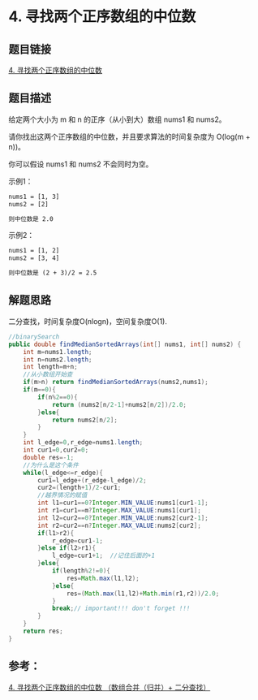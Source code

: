 # 4. 寻找两个正序数组的中位数

## 题目链接

[4. 寻找两个正序数组的中位数](https://leetcode-cn.com/problems/median-of-two-sorted-arrays/)

## 题目描述

给定两个大小为 m 和 n 的正序（从小到大）数组 nums1 和 nums2。

请你找出这两个正序数组的中位数，并且要求算法的时间复杂度为 O(log(m + n))。

你可以假设 nums1 和 nums2 不会同时为空。

示例1：
```html
nums1 = [1, 3]
nums2 = [2]

则中位数是 2.0
```
示例2：
```html
nums1 = [1, 2]
nums2 = [3, 4]

则中位数是 (2 + 3)/2 = 2.5
```

## 解题思路

二分查找，时间复杂度O(nlogn)，空间复杂度O(1).

```java
//binarySearch
public double findMedianSortedArrays(int[] nums1, int[] nums2) {
    int m=nums1.length;
    int n=nums2.length;
    int length=m+n;
    //从小数组开始查
    if(m>n) return findMedianSortedArrays(nums2,nums1);
    if(m==0){
        if(n%2==0){
            return (nums2[n/2-1]+nums2[n/2])/2.0;
        }else{
            return nums2[n/2];
        }
    }
    int l_edge=0,r_edge=nums1.length;
    int cur1=0,cur2=0;
    double res=-1;
    //为什么是这个条件
    while(l_edge<=r_edge){
        cur1=l_edge+(r_edge-l_edge)/2;
        cur2=(length+1)/2-cur1;
        //越界情况的赋值
        int l1=cur1==0?Integer.MIN_VALUE:nums1[cur1-1];
        int r1=cur1==m?Integer.MAX_VALUE:nums1[cur1];
        int l2=cur2==0?Integer.MIN_VALUE:nums2[cur2-1];
        int r2=cur2==n?Integer.MAX_VALUE:nums2[cur2];
        if(l1>r2){
            r_edge=cur1-1;
        }else if(l2>r1){
            l_edge=cur1+1;  //记住后面的+1
        }else{
            if(length%2!=0){
                res=Math.max(l1,l2);
            }else{
                res=(Math.max(l1,l2)+Math.min(r1,r2))/2.0;
            }
            break;// important!!! don't forget !!!
        }
    }
    return res;
}
```

## 参考：
[4. 寻找两个正序数组的中位数 （数组合并（归并）+ 二分查找）](https://leetcode-cn.com/problems/median-of-two-sorted-arrays/solution/4-xun-zhao-liang-ge-zheng-xu-shu-zu-de-zhong-we-15/)




